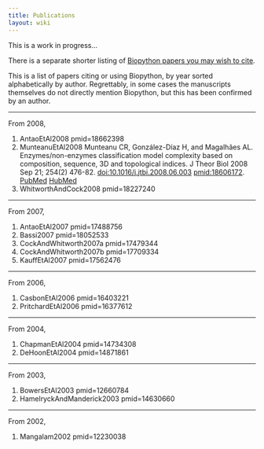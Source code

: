 ```yaml
---
title: Publications
layout: wiki
---
```


This is a work in progress...

There is a separate shorter listing of [Biopython papers you may wish to
cite](Documentation#Papers "wikilink").

This is a list of papers citing or using Biopython, by year sorted
alphabetically by author. Regrettably, in some cases the manuscripts
themselves do not directly mention Biopython, but this has been
confirmed by an author.

------------------------------------------------------------------------

From 2008, <biblio>

1.  AntaoEtAl2008 pmid=18662398
2.  MunteanuEtAl2008 Munteanu CR, González-Díaz H, and Magalhães AL.
    Enzymes/non-enzymes classification model complexity based on
    composition, sequence, 3D and topological indices. J Theor Biol 2008
    Sep 21; 254(2) 476-82. <doi:10.1016/j.jtbi.2008.06.003>
    <pmid:18606172>.
    [PubMed](http://www.ncbi.nlm.nih.gov/entrez/query.fcgi?cmd=Retrieve&db=pubmed&dopt=Abstract&list_uids=18606172)
    [HubMed](http://www.hubmed.org/display.cgi?uids=18606172)
3.  WhitworthAndCock2008 pmid=18227240

</biblio>

------------------------------------------------------------------------

From 2007, <biblio>

1.  AntaoEtAl2007 pmid=17488756
2.  Bassi2007 pmid=18052533
3.  CockAndWhitworth2007a pmid=17479344
4.  CockAndWhitworth2007b pmid=17709334
5.  KauffEtAl2007 pmid=17562476

</biblio>

------------------------------------------------------------------------

From 2006, <biblio>

1.  CasbonEtAl2006 pmid=16403221
2.  PritchardEtAl2006 pmid=16377612

</biblio>

------------------------------------------------------------------------

From 2004, <biblio>

1.  ChapmanEtAl2004 pmid=14734308
2.  DeHoonEtAl2004 pmid=14871861

</biblio>

------------------------------------------------------------------------

From 2003, <biblio>

1.  BowersEtAl2003 pmid=12660784
2.  HamelryckAndManderick2003 pmid=14630660

</biblio>

------------------------------------------------------------------------

From 2002, <biblio>

1.  Mangalam2002 pmid=12230038

</biblio>
